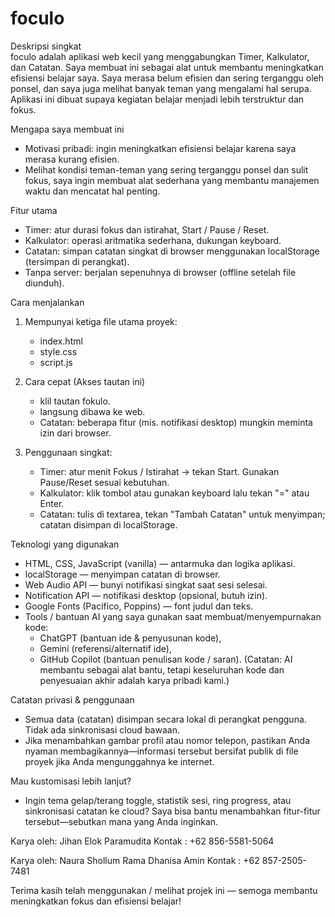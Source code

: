# foculo 

Deskripsi singkat  
foculo adalah aplikasi web kecil yang menggabungkan  Timer, Kalkulator, dan Catatan. Saya membuat ini sebagai alat untuk membantu meningkatkan efisiensi belajar saya. Saya merasa belum efisien dan sering terganggu oleh ponsel, dan saya juga melihat banyak teman yang mengalami hal serupa. Aplikasi ini dibuat supaya kegiatan belajar menjadi lebih terstruktur dan fokus.

Mengapa saya membuat ini  
- Motivasi pribadi: ingin meningkatkan efisiensi belajar karena saya merasa kurang efisien.  
- Melihat kondisi teman-teman yang sering terganggu ponsel dan sulit fokus, saya ingin membuat alat sederhana yang membantu manajemen waktu dan mencatat hal penting.

Fitur utama
- Timer: atur durasi fokus dan istirahat, Start / Pause / Reset.
- Kalkulator: operasi aritmatika sederhana, dukungan keyboard.
- Catatan: simpan catatan singkat di browser menggunakan localStorage (tersimpan di perangkat).
- Tanpa server: berjalan sepenuhnya di browser (offline setelah file diunduh).

Cara menjalankan
1. Mempunyai ketiga file utama proyek:
   - index.html
   - style.css
   - script.js

2. Cara cepat (Akses tautan ini)
   - klil tautan fokulo.
   - langsung dibawa ke web.
   - Catatan: beberapa fitur (mis. notifikasi desktop) mungkin meminta izin dari browser.

3. Penggunaan singkat:
   - Timer: atur menit Fokus / Istirahat → tekan Start. Gunakan Pause/Reset sesuai kebutuhan.
   - Kalkulator: klik tombol atau gunakan keyboard lalu tekan "=" atau Enter.
   - Catatan: tulis di textarea, tekan "Tambah Catatan" untuk menyimpan; catatan disimpan di localStorage.

Teknologi yang digunakan
- HTML, CSS, JavaScript (vanilla) — antarmuka dan logika aplikasi.
- localStorage — menyimpan catatan di browser.
- Web Audio API — bunyi notifikasi singkat saat sesi selesai.
- Notification API — notifikasi desktop (opsional, butuh izin).
- Google Fonts (Pacifico, Poppins) — font judul dan teks.
- Tools / bantuan AI yang saya gunakan saat membuat/menyempurnakan kode:
  - ChatGPT (bantuan ide & penyusunan kode),
  - Gemini (referensi/alternatif ide),
  - GitHub Copilot (bantuan penulisan kode / saran).
  (Catatan: AI membantu sebagai alat bantu, tetapi keseluruhan kode dan penyesuaian akhir adalah karya pribadi kami.)

Catatan privasi & penggunaan
- Semua data (catatan) disimpan secara lokal di perangkat pengguna. Tidak ada sinkronisasi cloud bawaan.
- Jika menambahkan gambar profil atau nomor telepon, pastikan Anda nyaman membagikannya—informasi tersebut bersifat publik di file proyek jika Anda mengunggahnya ke internet.

Mau kustomisasi lebih lanjut?
- Ingin tema gelap/terang toggle, statistik sesi, ring progress, atau sinkronisasi catatan ke cloud? Saya bisa bantu menambahkan fitur-fitur tersebut—sebutkan mana yang Anda inginkan.

 
Karya oleh: Jihan Elok Paramudita 
Kontak : +62 856-5581-5064

 
Karya oleh: Naura Shollum Rama Dhanisa Amin 
Kontak : +62 857-2505-7481


Terima kasih telah menggunakan / melihat projek ini — semoga membantu meningkatkan fokus dan efisiensi belajar!
